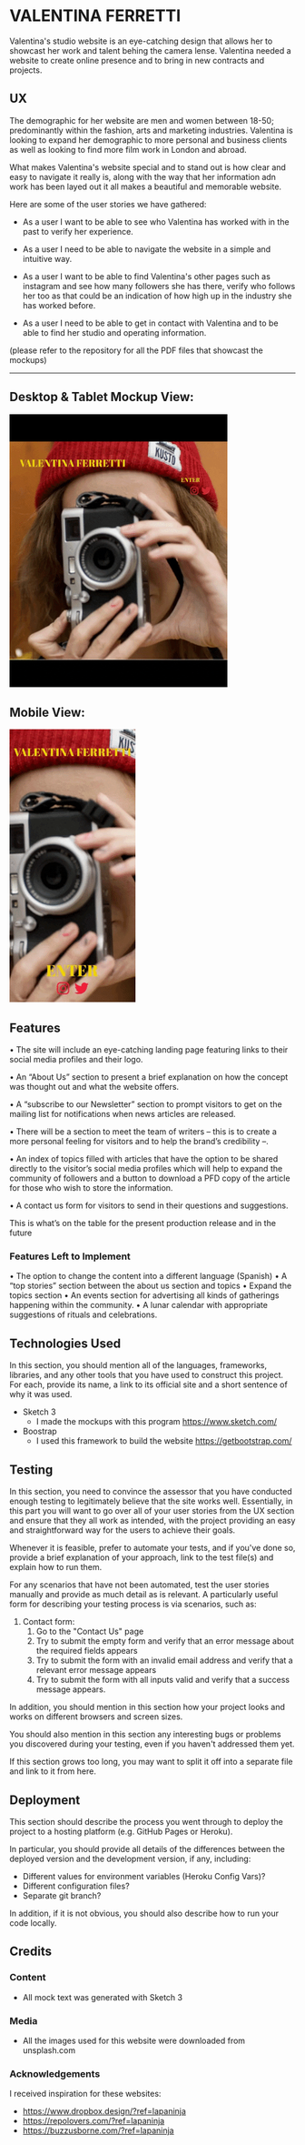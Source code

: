 # VALENTINA FERRETTI 

Valentina's studio website is an eye-catching design that allows her to showcast her work and talent behing the camera lense. Valentina needed a website to create online presence and to bring in new contracts and projects.
 
## UX
 
The demographic for her website are men and women between 18-50; predominantly within the fashion, arts and marketing industries. 
Valentina is looking to expand her demographic to more personal and business clients as well as looking to find more film work in London and abroad.

What makes Valentina's website special and to stand out is how clear and easy to navigate it really is, along with the way that her information adn work has been layed out it all makes a beautiful and memorable website. 

Here are some of the user stories we have gathered:

-	As a user I want to be able to see who Valentina has worked with in the past to verify her experience.

-	As a user I need to be able to navigate the website in a simple and intuitive way.

- As a user I want to be able to find Valentina's other pages such as instagram and see how many followers she has there, verify who follows her too as that could be an indication of how high up in the industry she has worked before.

-	As a user I need to be able to get in contact with Valentina and to be able to find her studio and operating information. 




(please refer to the repository for all the PDF files that showcast the  mockups)

* * *

Desktop & Tablet Mockup View:
-------------
![](desktop-gif.gif)


Mobile View:
-------------
![](mobile-gif.gif)



## Features

•	The site will include an eye-catching landing page featuring links to their social media profiles and their logo.

•	An “About Us” section to present a brief explanation on how the concept was thought out and what the website offers. 

•	A “subscribe to our Newsletter” section to prompt visitors to get on the mailing list for notifications when news articles are released. 

•	There will be a section to meet the team of writers – this is to create a more personal feeling for visitors and to help the brand’s credibility –.

•	An index of topics filled with articles that have the option to be shared directly to the visitor’s social media profiles which will help to expand the community of followers and a button to download a PFD copy of the article for those who wish to store the information. 

•	A contact us form for visitors to send in their questions and suggestions. 

This is what’s on the table for the present production release and in the future


### Features Left to Implement

•	The option to change the content into a different language (Spanish)
•	A “top stories” section between the about us section and topics
•	Expand the topics section
•	An events section for advertising all kinds of gatherings happening within the community. 
•	A lunar calendar with appropriate suggestions of rituals and celebrations.


## Technologies Used

In this section, you should mention all of the languages, frameworks, libraries, and any other tools that you have used to construct this project. For each, provide its name, a link to its official site and a short sentence of why it was used.

- Sketch 3 
    - I made the mockups with this program https://www.sketch.com/
- Boostrap 
    - I used this framework to build the website https://getbootstrap.com/


## Testing

In this section, you need to convince the assessor that you have conducted enough testing to legitimately believe that the site works well. Essentially, in this part you will want to go over all of your user stories from the UX section and ensure that they all work as intended, with the project providing an easy and straightforward way for the users to achieve their goals.

Whenever it is feasible, prefer to automate your tests, and if you've done so, provide a brief explanation of your approach, link to the test file(s) and explain how to run them.

For any scenarios that have not been automated, test the user stories manually and provide as much detail as is relevant. A particularly useful form for describing your testing process is via scenarios, such as:

1. Contact form:
    1. Go to the "Contact Us" page
    2. Try to submit the empty form and verify that an error message about the required fields appears
    3. Try to submit the form with an invalid email address and verify that a relevant error message appears
    4. Try to submit the form with all inputs valid and verify that a success message appears.

In addition, you should mention in this section how your project looks and works on different browsers and screen sizes.

You should also mention in this section any interesting bugs or problems you discovered during your testing, even if you haven't addressed them yet.

If this section grows too long, you may want to split it off into a separate file and link to it from here.

## Deployment

This section should describe the process you went through to deploy the project to a hosting platform (e.g. GitHub Pages or Heroku).

In particular, you should provide all details of the differences between the deployed version and the development version, if any, including:
- Different values for environment variables (Heroku Config Vars)?
- Different configuration files?
- Separate git branch?

In addition, if it is not obvious, you should also describe how to run your code locally.


## Credits

### Content
- All mock text was generated with Sketch 3

### Media
- All the images used for this website were downloaded from unsplash.com

### Acknowledgements

I received inspiration for these websites:
- https://www.dropbox.design/?ref=lapaninja 
- https://repolovers.com/?ref=lapaninja
- https://buzzusborne.com/?ref=lapaninja
